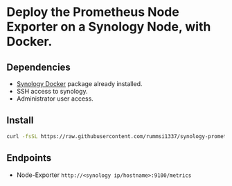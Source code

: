 # Deploy the Prometheus Node Exporter on a Synology Node, with Docker.

## Dependencies
- [Synology Docker](https://www.synology.com/en-global/dsm/packages/Docker) package already installed.
- SSH access to synology.
- Administrator user access.


## Install
```bash
curl -fsSL https://raw.githubusercontent.com/rummsi1337/synology-prometheus-node-exporter/master/setup.sh | sudo sh
```

## Endpoints 
- Node-Exporter `http://<synology ip/hostname>:9100/metrics`
